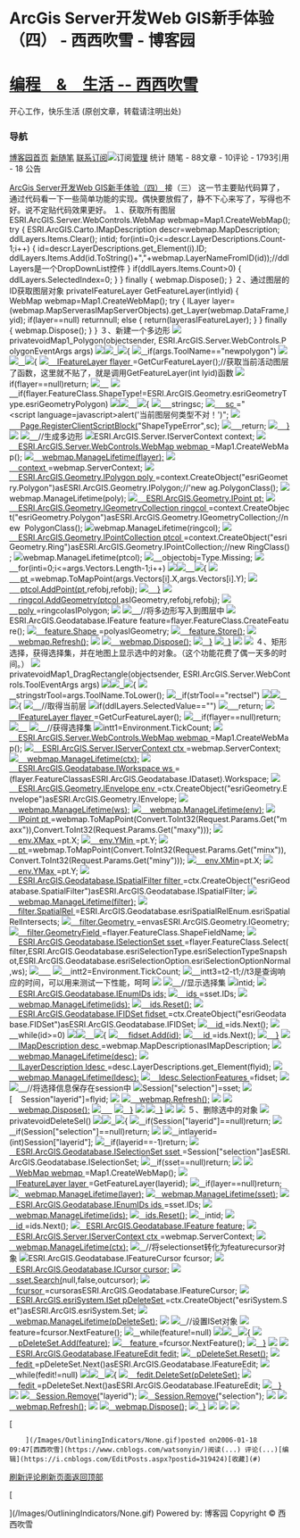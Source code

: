 
# ArcGis Server开发Web GIS新手体验（四）  - 西西吹雪 - 博客园
# [编程　&　生活      --       西西吹雪](https://www.cnblogs.com/watsonyin/)
开心工作，快乐生活  (原创文章，转载请注明出处)

### 导航
[博客园](https://www.cnblogs.com/)[首页](https://www.cnblogs.com/watsonyin/)
[新随笔](https://i.cnblogs.com/EditPosts.aspx?opt=1)
[联系](https://msg.cnblogs.com/send/%E8%A5%BF%E8%A5%BF%E5%90%B9%E9%9B%AA)[订阅](https://www.cnblogs.com/watsonyin/rss)![订阅](//www.cnblogs.com/images/xml.gif)[管理](https://i.cnblogs.com/)
统计
随笔 -		88文章 -		10评论 -		1793引用 -		18
公告

[ArcGis Server开发Web GIS新手体验（四） ](https://www.cnblogs.com/watsonyin/archive/2006/01/18/319424.html)
接（三）
这一节主要贴代码算了，通过代码看一下一些简单功能的实现。偶快要放假了，静不下心来写了，写得也不好。说不定贴代码效果更好。
１、获取所有图层
ESRI.ArcGIS.Server.WebControls.WebMap webmap=Map1.CreateWebMap();
try
{
ESRI.ArcGIS.Carto.IMapDescription descr=webmap.MapDescription;
ddlLayers.Items.Clear();
intid;
for(inti=0;i<=descr.LayerDescriptions.Count-1;i++)
{
id=descr.LayerDescriptions.get_Element(i).ID;
ddlLayers.Items.Add(id.ToString()+","+webmap.LayerNameFromID(id));//ddlLayers是一个DropDownList控件
}
if(ddlLayers.Items.Count>0)
{
ddlLayers.SelectedIndex=0;
}
}
finally
{
webmap.Dispose();
}
２、通过图层的ID获取图层对象
privateIFeatureLayer GetFeatureLayer(intlyid)
{
WebMap webmap=Map1.CreateWebMap();
try
{
ILayer layer=(webmap.MapServerasIMapServerObjects).get_Layer(webmap.DataFrame,lyid);
if(layer==null)
returnnull;
else
{
return(layerasIFeatureLayer);
}
}
finally
{
webmap.Dispose();
}
}
３、新建一个多边形
![](/Images/OutliningIndicators/None.gif)privatevoidMap1_Polygon(objectsender, ESRI.ArcGIS.Server.WebControls.PolygonEventArgs args)
![](/Images/OutliningIndicators/ExpandedBlockStart.gif)![](/Images/OutliningIndicators/ContractedBlock.gif)[  ](/Images/OutliningIndicators/ContractedBlock.gif)![](https://www.cnblogs.com/Images/dot.gif){
![](/Images/OutliningIndicators/InBlock.gif)[   ](/Images/OutliningIndicators/InBlock.gif)if(args.ToolName=="newpolygon")
![](/Images/OutliningIndicators/ExpandedSubBlockStart.gif)![](/Images/OutliningIndicators/ContractedSubBlock.gif)[   ](/Images/OutliningIndicators/ContractedSubBlock.gif)![](https://www.cnblogs.com/Images/dot.gif){
![](/Images/OutliningIndicators/InBlock.gif)[    IFeatureLayer flayer ](/Images/OutliningIndicators/InBlock.gif)=GetCurFeatureLayer();//获取当前活动图层了函数，这里就不贴了，就是调用GetFeatureLayer(int lyid)函数
![](/Images/OutliningIndicators/InBlock.gif)if(flayer==null)return;
![](/Images/OutliningIndicators/InBlock.gif)[    ](/Images/OutliningIndicators/InBlock.gif)
![](/Images/OutliningIndicators/InBlock.gif)[    ](/Images/OutliningIndicators/InBlock.gif)if(flayer.FeatureClass.ShapeType!=ESRI.ArcGIS.Geometry.esriGeometryType.esriGeometryPolygon)
![](/Images/OutliningIndicators/ExpandedSubBlockStart.gif)![](/Images/OutliningIndicators/ContractedSubBlock.gif)[    ](/Images/OutliningIndicators/ContractedSubBlock.gif)![](https://www.cnblogs.com/Images/dot.gif){
![](/Images/OutliningIndicators/InBlock.gif)[     ](/Images/OutliningIndicators/InBlock.gif)stringsc;
![](/Images/OutliningIndicators/InBlock.gif)[     sc ](/Images/OutliningIndicators/InBlock.gif)="<script language=javascript>alert('当前图层何类型不对！')</script>";
![](/Images/OutliningIndicators/InBlock.gif)[     Page.RegisterClientScriptBlock(](/Images/OutliningIndicators/InBlock.gif)"ShapeTypeError",sc);
![](/Images/OutliningIndicators/InBlock.gif)[     ](/Images/OutliningIndicators/InBlock.gif)return;
![](/Images/OutliningIndicators/ExpandedSubBlockEnd.gif)[    }](/Images/OutliningIndicators/ExpandedSubBlockEnd.gif)
![](/Images/OutliningIndicators/InBlock.gif)
![](/Images/OutliningIndicators/InBlock.gif)[    ](/Images/OutliningIndicators/InBlock.gif)//生成多边形
![](/Images/OutliningIndicators/InBlock.gif)ESRI.ArcGIS.Server.IServerContext context;
![](/Images/OutliningIndicators/InBlock.gif)[    ESRI.ArcGIS.Server.WebControls.WebMap webmap ](/Images/OutliningIndicators/InBlock.gif)=Map1.CreateWebMap();
![](/Images/OutliningIndicators/InBlock.gif)[    webmap.ManageLifetime(flayer);](/Images/OutliningIndicators/InBlock.gif)
![](/Images/OutliningIndicators/InBlock.gif)[    context ](/Images/OutliningIndicators/InBlock.gif)=webmap.ServerContext;
![](/Images/OutliningIndicators/InBlock.gif)[    ESRI.ArcGIS.Geometry.IPolygon poly ](/Images/OutliningIndicators/InBlock.gif)=context.CreateObject("esriGeometry.Polygon")asESRI.ArcGIS.Geometry.IPolygon;//'new ag.PolygonClass();
![](/Images/OutliningIndicators/InBlock.gif)webmap.ManageLifetime(poly);
![](/Images/OutliningIndicators/InBlock.gif)[    ESRI.ArcGIS.Geometry.IPoint pt;](/Images/OutliningIndicators/InBlock.gif)
![](/Images/OutliningIndicators/InBlock.gif)[    ESRI.ArcGIS.Geometry.IGeometryCollection ringcol ](/Images/OutliningIndicators/InBlock.gif)=context.CreateObject("esriGeometry.Polygon")asESRI.ArcGIS.Geometry.IGeometryCollection;//new  PolygonClass();
![](/Images/OutliningIndicators/InBlock.gif)webmap.ManageLifetime(ringcol);
![](/Images/OutliningIndicators/InBlock.gif)[    ESRI.ArcGIS.Geometry.IPointCollection ptcol ](/Images/OutliningIndicators/InBlock.gif)=context.CreateObject("esriGeometry.Ring")asESRI.ArcGIS.Geometry.IPointCollection;//new RingClass();
![](/Images/OutliningIndicators/InBlock.gif)webmap.ManageLifetime(ptcol);
![](/Images/OutliningIndicators/InBlock.gif)[    ](/Images/OutliningIndicators/InBlock.gif)objectobj=Type.Missing;
![](/Images/OutliningIndicators/InBlock.gif)[    ](/Images/OutliningIndicators/InBlock.gif)for(inti=0;i<=args.Vectors.Length-1;i++)
![](/Images/OutliningIndicators/ExpandedSubBlockStart.gif)![](/Images/OutliningIndicators/ContractedSubBlock.gif)[    ](/Images/OutliningIndicators/ContractedSubBlock.gif)![](https://www.cnblogs.com/Images/dot.gif){
![](/Images/OutliningIndicators/InBlock.gif)[     pt ](/Images/OutliningIndicators/InBlock.gif)=webmap.ToMapPoint(args.Vectors[i].X,args.Vectors[i].Y);
![](/Images/OutliningIndicators/InBlock.gif)[     ptcol.AddPoint(pt,](/Images/OutliningIndicators/InBlock.gif)refobj,refobj);
![](/Images/OutliningIndicators/ExpandedSubBlockEnd.gif)[    }](/Images/OutliningIndicators/ExpandedSubBlockEnd.gif)
![](/Images/OutliningIndicators/InBlock.gif)[    ringcol.AddGeometry(ptcol ](/Images/OutliningIndicators/InBlock.gif)asIGeometry,refobj,refobj);
![](/Images/OutliningIndicators/InBlock.gif)[    poly ](/Images/OutliningIndicators/InBlock.gif)=ringcolasIPolygon;
![](/Images/OutliningIndicators/InBlock.gif)
![](/Images/OutliningIndicators/InBlock.gif)[    ](/Images/OutliningIndicators/InBlock.gif)//将多边形写入到图层中
![](/Images/OutliningIndicators/InBlock.gif)ESRI.ArcGIS.Geodatabase.IFeature feature=flayer.FeatureClass.CreateFeature();
![](/Images/OutliningIndicators/InBlock.gif)[    feature.Shape ](/Images/OutliningIndicators/InBlock.gif)=polyasIGeometry;
![](/Images/OutliningIndicators/InBlock.gif)[    feature.Store();](/Images/OutliningIndicators/InBlock.gif)
![](/Images/OutliningIndicators/InBlock.gif)[    webmap.Refresh();](/Images/OutliningIndicators/InBlock.gif)
![](/Images/OutliningIndicators/InBlock.gif)
![](/Images/OutliningIndicators/InBlock.gif)[    webmap.Dispose();](/Images/OutliningIndicators/InBlock.gif)
![](/Images/OutliningIndicators/ExpandedSubBlockEnd.gif)[   }](/Images/OutliningIndicators/ExpandedSubBlockEnd.gif)
![](/Images/OutliningIndicators/ExpandedBlockEnd.gif)[  }](/Images/OutliningIndicators/ExpandedBlockEnd.gif)
![](/Images/OutliningIndicators/None.gif)
![](/Images/OutliningIndicators/None.gif)
[
](/Images/OutliningIndicators/None.gif)
４、矩形选择，获得选择集，并在地图上显示选中的对象。（这个功能花费了偶一天多的时间。）
![](/Images/OutliningIndicators/None.gif)privatevoidMap1_DragRectangle(objectsender, ESRI.ArcGIS.Server.WebControls.ToolEventArgs args)
![](/Images/OutliningIndicators/ExpandedBlockStart.gif)![](/Images/OutliningIndicators/ContractedBlock.gif)[  ](/Images/OutliningIndicators/ContractedBlock.gif)![](https://www.cnblogs.com/Images/dot.gif){
![](/Images/OutliningIndicators/InBlock.gif)[   ](/Images/OutliningIndicators/InBlock.gif)stringstrTool=args.ToolName.ToLower();
![](/Images/OutliningIndicators/InBlock.gif)[   ](/Images/OutliningIndicators/InBlock.gif)if(strTool=="rectsel")
![](/Images/OutliningIndicators/ExpandedSubBlockStart.gif)![](/Images/OutliningIndicators/ContractedSubBlock.gif)[   ](/Images/OutliningIndicators/ContractedSubBlock.gif)![](https://www.cnblogs.com/Images/dot.gif){
![](/Images/OutliningIndicators/InBlock.gif)[    ](/Images/OutliningIndicators/InBlock.gif)//取得当前层
![](/Images/OutliningIndicators/InBlock.gif)if(ddlLayers.SelectedValue=="")
![](/Images/OutliningIndicators/InBlock.gif)[     ](/Images/OutliningIndicators/InBlock.gif)return;
![](/Images/OutliningIndicators/InBlock.gif)[    IFeatureLayer flayer ](/Images/OutliningIndicators/InBlock.gif)=GetCurFeatureLayer();
![](/Images/OutliningIndicators/InBlock.gif)[    ](/Images/OutliningIndicators/InBlock.gif)if(flayer==null)return;
![](/Images/OutliningIndicators/InBlock.gif)[    ](/Images/OutliningIndicators/InBlock.gif)
![](/Images/OutliningIndicators/InBlock.gif)[    ](/Images/OutliningIndicators/InBlock.gif)//获得选择集
![](/Images/OutliningIndicators/InBlock.gif)intt1=Environment.TickCount;
![](/Images/OutliningIndicators/InBlock.gif)[    ESRI.ArcGIS.Server.WebControls.WebMap webmap ](/Images/OutliningIndicators/InBlock.gif)=Map1.CreateWebMap();
![](/Images/OutliningIndicators/InBlock.gif)[    ESRI.ArcGIS.Server.IServerContext ctx ](/Images/OutliningIndicators/InBlock.gif)=webmap.ServerContext;
![](/Images/OutliningIndicators/InBlock.gif)[    webmap.ManageLifetime(ctx);](/Images/OutliningIndicators/InBlock.gif)
![](/Images/OutliningIndicators/InBlock.gif)[    ESRI.ArcGIS.Geodatabase.IWorkspace ws ](/Images/OutliningIndicators/InBlock.gif)=(flayer.FeatureClassasESRI.ArcGIS.Geodatabase.IDataset).Workspace;
![](/Images/OutliningIndicators/InBlock.gif)[    ESRI.ArcGIS.Geometry.IEnvelope env ](/Images/OutliningIndicators/InBlock.gif)=ctx.CreateObject("esriGeometry.Envelope")asESRI.ArcGIS.Geometry.IEnvelope;
![](/Images/OutliningIndicators/InBlock.gif)[    webmap.ManageLifetime(ws);](/Images/OutliningIndicators/InBlock.gif)
![](/Images/OutliningIndicators/InBlock.gif)[    webmap.ManageLifetime(env);](/Images/OutliningIndicators/InBlock.gif)
![](/Images/OutliningIndicators/InBlock.gif)[    IPoint pt ](/Images/OutliningIndicators/InBlock.gif)=webmap.ToMapPoint(Convert.ToInt32(Request.Params.Get("maxx")),Convert.ToInt32(Request.Params.Get("maxy")));
![](/Images/OutliningIndicators/InBlock.gif)[    env.XMax ](/Images/OutliningIndicators/InBlock.gif)=pt.X;
![](/Images/OutliningIndicators/InBlock.gif)[    env.YMin ](/Images/OutliningIndicators/InBlock.gif)=pt.Y;
![](/Images/OutliningIndicators/InBlock.gif)[    pt ](/Images/OutliningIndicators/InBlock.gif)=webmap.ToMapPoint(Convert.ToInt32(Request.Params.Get("minx")),Convert.ToInt32(Request.Params.Get("miny")));
![](/Images/OutliningIndicators/InBlock.gif)[    env.XMin](/Images/OutliningIndicators/InBlock.gif)=pt.X;
![](/Images/OutliningIndicators/InBlock.gif)[    env.YMax ](/Images/OutliningIndicators/InBlock.gif)=pt.Y;
![](/Images/OutliningIndicators/InBlock.gif)[    ESRI.ArcGIS.Geodatabase.ISpatialFilter filter ](/Images/OutliningIndicators/InBlock.gif)=ctx.CreateObject("esriGeodatabase.SpatialFilter")asESRI.ArcGIS.Geodatabase.ISpatialFilter;
![](/Images/OutliningIndicators/InBlock.gif)[    webmap.ManageLifetime(filter);](/Images/OutliningIndicators/InBlock.gif)
![](/Images/OutliningIndicators/InBlock.gif)[    filter.SpatialRel ](/Images/OutliningIndicators/InBlock.gif)=ESRI.ArcGIS.Geodatabase.esriSpatialRelEnum.esriSpatialRelIntersects;
![](/Images/OutliningIndicators/InBlock.gif)[    filter.Geometry ](/Images/OutliningIndicators/InBlock.gif)=envasESRI.ArcGIS.Geometry.IGeometry;
![](/Images/OutliningIndicators/InBlock.gif)[    filter.GeometryField ](/Images/OutliningIndicators/InBlock.gif)=flayer.FeatureClass.ShapeFieldName;
![](/Images/OutliningIndicators/InBlock.gif)[    ESRI.ArcGIS.Geodatabase.ISelectionSet sset ](/Images/OutliningIndicators/InBlock.gif)=flayer.FeatureClass.Select(filter,ESRI.ArcGIS.Geodatabase.esriSelectionType.esriSelectionTypeSnapshot,ESRI.ArcGIS.Geodatabase.esriSelectionOption.esriSelectionOptionNormal,ws);
![](/Images/OutliningIndicators/InBlock.gif)[  　](/Images/OutliningIndicators/InBlock.gif)
![](/Images/OutliningIndicators/InBlock.gif)[    ](/Images/OutliningIndicators/InBlock.gif)intt2=Environment.TickCount;
![](/Images/OutliningIndicators/InBlock.gif)[    ](/Images/OutliningIndicators/InBlock.gif)intt3=t2-t1;//t3是查询响应的时间，可以用来测试一下性能，呵呵
![](/Images/OutliningIndicators/InBlock.gif)
![](/Images/OutliningIndicators/InBlock.gif)[    ](/Images/OutliningIndicators/InBlock.gif)//显示选择集
![](/Images/OutliningIndicators/InBlock.gif)intid;
![](/Images/OutliningIndicators/InBlock.gif)[    ESRI.ArcGIS.Geodatabase.IEnumIDs ids;](/Images/OutliningIndicators/InBlock.gif)
![](/Images/OutliningIndicators/InBlock.gif)[    ids ](/Images/OutliningIndicators/InBlock.gif)=sset.IDs;
![](/Images/OutliningIndicators/InBlock.gif)[    webmap.ManageLifetime(ids);](/Images/OutliningIndicators/InBlock.gif)
![](/Images/OutliningIndicators/InBlock.gif)[    ids.Reset();](/Images/OutliningIndicators/InBlock.gif)
![](/Images/OutliningIndicators/InBlock.gif)[    ESRI.ArcGIS.Geodatabase.IFIDSet fidset ](/Images/OutliningIndicators/InBlock.gif)=ctx.CreateObject("esriGeodatabase.FIDSet")asESRI.ArcGIS.Geodatabase.IFIDSet;
![](/Images/OutliningIndicators/InBlock.gif)[    id ](/Images/OutliningIndicators/InBlock.gif)=ids.Next();
![](/Images/OutliningIndicators/InBlock.gif)[    ](/Images/OutliningIndicators/InBlock.gif)while(id>=0)
![](/Images/OutliningIndicators/ExpandedSubBlockStart.gif)![](/Images/OutliningIndicators/ContractedSubBlock.gif)[    ](/Images/OutliningIndicators/ContractedSubBlock.gif)![](https://www.cnblogs.com/Images/dot.gif){
![](/Images/OutliningIndicators/InBlock.gif)[     fidset.Add(id);](/Images/OutliningIndicators/InBlock.gif)
![](/Images/OutliningIndicators/InBlock.gif)[     id ](/Images/OutliningIndicators/InBlock.gif)=ids.Next();
![](/Images/OutliningIndicators/ExpandedSubBlockEnd.gif)[    }](/Images/OutliningIndicators/ExpandedSubBlockEnd.gif)
![](/Images/OutliningIndicators/InBlock.gif)[    IMapDescription desc ](/Images/OutliningIndicators/InBlock.gif)=webmap.MapDescriptionasIMapDescription;
![](/Images/OutliningIndicators/InBlock.gif)[    webmap.ManageLifetime(desc);](/Images/OutliningIndicators/InBlock.gif)
![](/Images/OutliningIndicators/InBlock.gif)[    ILayerDescription ldesc ](/Images/OutliningIndicators/InBlock.gif)=desc.LayerDescriptions.get_Element(flyid);
![](/Images/OutliningIndicators/InBlock.gif)[    webmap.ManageLifetime(ldesc);](/Images/OutliningIndicators/InBlock.gif)
![](/Images/OutliningIndicators/InBlock.gif)[    ldesc.SelectionFeatures ](/Images/OutliningIndicators/InBlock.gif)=fidset;
![](/Images/OutliningIndicators/InBlock.gif)
![](/Images/OutliningIndicators/InBlock.gif)[    ](/Images/OutliningIndicators/InBlock.gif)//将选择信息保存在session中
![](/Images/OutliningIndicators/InBlock.gif)Session["selection"]=sset;
![](/Images/OutliningIndicators/InBlock.gif)[    Session[](/Images/OutliningIndicators/InBlock.gif)"layerid"]=flyid;
![](/Images/OutliningIndicators/InBlock.gif)
![](/Images/OutliningIndicators/InBlock.gif)[    webmap.Refresh();](/Images/OutliningIndicators/InBlock.gif)
![](/Images/OutliningIndicators/InBlock.gif)
![](/Images/OutliningIndicators/InBlock.gif)[    webmap.Dispose();](/Images/OutliningIndicators/InBlock.gif)
![](/Images/OutliningIndicators/InBlock.gif)[     ](/Images/OutliningIndicators/InBlock.gif)
![](/Images/OutliningIndicators/ExpandedSubBlockEnd.gif)[   }](/Images/OutliningIndicators/ExpandedSubBlockEnd.gif)
![](/Images/OutliningIndicators/InBlock.gif)
![](/Images/OutliningIndicators/ExpandedBlockEnd.gif)[  }](/Images/OutliningIndicators/ExpandedBlockEnd.gif)
![](/Images/OutliningIndicators/None.gif)
![](/Images/OutliningIndicators/None.gif)
[
](/Images/OutliningIndicators/None.gif)
５、删除选中的对象
![](/Images/OutliningIndicators/None.gif)privatevoidDeleteSel()
![](/Images/OutliningIndicators/ExpandedBlockStart.gif)![](/Images/OutliningIndicators/ContractedBlock.gif)[  ](/Images/OutliningIndicators/ContractedBlock.gif)![](https://www.cnblogs.com/Images/dot.gif){
![](/Images/OutliningIndicators/InBlock.gif)[   ](/Images/OutliningIndicators/InBlock.gif)if(Session["layerid"]==null)return;
![](/Images/OutliningIndicators/InBlock.gif)[   ](/Images/OutliningIndicators/InBlock.gif)if(Session["selection"]==null)return;
![](/Images/OutliningIndicators/InBlock.gif)
![](/Images/OutliningIndicators/InBlock.gif)[   ](/Images/OutliningIndicators/InBlock.gif)intlayerid=(int)Session["layerid"];
![](/Images/OutliningIndicators/InBlock.gif)[   ](/Images/OutliningIndicators/InBlock.gif)if(layerid==-1)return;
![](/Images/OutliningIndicators/InBlock.gif)[   ESRI.ArcGIS.Geodatabase.ISelectionSet sset ](/Images/OutliningIndicators/InBlock.gif)=Session["selection"]asESRI.ArcGIS.Geodatabase.ISelectionSet;
![](/Images/OutliningIndicators/InBlock.gif)[   ](/Images/OutliningIndicators/InBlock.gif)if(sset==null)return;
![](/Images/OutliningIndicators/InBlock.gif)
![](/Images/OutliningIndicators/InBlock.gif)[   WebMap webmap ](/Images/OutliningIndicators/InBlock.gif)=Map1.CreateWebMap();
![](/Images/OutliningIndicators/InBlock.gif)[   IFeatureLayer layer ](/Images/OutliningIndicators/InBlock.gif)=GetFeatureLayer(layerid);
![](/Images/OutliningIndicators/InBlock.gif)[   ](/Images/OutliningIndicators/InBlock.gif)if(layer==null)return;
![](/Images/OutliningIndicators/InBlock.gif)[   webmap.ManageLifetime(layer);](/Images/OutliningIndicators/InBlock.gif)
![](/Images/OutliningIndicators/InBlock.gif)[   webmap.ManageLifetime(sset);](/Images/OutliningIndicators/InBlock.gif)
![](/Images/OutliningIndicators/InBlock.gif)[   ESRI.ArcGIS.Geodatabase.IEnumIDs ids ](/Images/OutliningIndicators/InBlock.gif)=sset.IDs;
![](/Images/OutliningIndicators/InBlock.gif)[   webmap.ManageLifetime(ids);](/Images/OutliningIndicators/InBlock.gif)
![](/Images/OutliningIndicators/InBlock.gif)[   ids.Reset();](/Images/OutliningIndicators/InBlock.gif)
![](/Images/OutliningIndicators/InBlock.gif)[   ](/Images/OutliningIndicators/InBlock.gif)intid;
![](/Images/OutliningIndicators/InBlock.gif)[   id ](/Images/OutliningIndicators/InBlock.gif)=ids.Next();
![](/Images/OutliningIndicators/InBlock.gif)[   ESRI.ArcGIS.Geodatabase.IFeature feature;](/Images/OutliningIndicators/InBlock.gif)
![](/Images/OutliningIndicators/InBlock.gif)[   ESRI.ArcGIS.Server.IServerContext ctx ](/Images/OutliningIndicators/InBlock.gif)=webmap.ServerContext;
![](/Images/OutliningIndicators/InBlock.gif)[   webmap.ManageLifetime(ctx);](/Images/OutliningIndicators/InBlock.gif)
![](/Images/OutliningIndicators/InBlock.gif)[   ](/Images/OutliningIndicators/InBlock.gif)//将selectionset转化为featurecursor对象
![](/Images/OutliningIndicators/InBlock.gif)ESRI.ArcGIS.Geodatabase.IFeatureCursor fcursor;
![](/Images/OutliningIndicators/InBlock.gif)[   ESRI.ArcGIS.Geodatabase.ICursor cursor;](/Images/OutliningIndicators/InBlock.gif)
![](/Images/OutliningIndicators/InBlock.gif)[   sset.Search(](/Images/OutliningIndicators/InBlock.gif)null,false,outcursor);
![](/Images/OutliningIndicators/InBlock.gif)[   fcursor ](/Images/OutliningIndicators/InBlock.gif)=cursorasESRI.ArcGIS.Geodatabase.IFeatureCursor;
![](/Images/OutliningIndicators/InBlock.gif)[   ESRI.ArcGIS.esriSystem.ISet pDeleteSet ](/Images/OutliningIndicators/InBlock.gif)=ctx.CreateObject("esriSystem.Set")asESRI.ArcGIS.esriSystem.Set;
![](/Images/OutliningIndicators/InBlock.gif)[   webmap.ManageLifetime(pDeleteSet);](/Images/OutliningIndicators/InBlock.gif)
![](/Images/OutliningIndicators/InBlock.gif)
![](/Images/OutliningIndicators/InBlock.gif)[   ](/Images/OutliningIndicators/InBlock.gif)//设置ISet对象
![](/Images/OutliningIndicators/InBlock.gif)feature=fcursor.NextFeature();
![](/Images/OutliningIndicators/InBlock.gif)[   ](/Images/OutliningIndicators/InBlock.gif)while(feature!=null)
![](/Images/OutliningIndicators/ExpandedSubBlockStart.gif)![](/Images/OutliningIndicators/ContractedSubBlock.gif)[   ](/Images/OutliningIndicators/ContractedSubBlock.gif)![](https://www.cnblogs.com/Images/dot.gif){
![](/Images/OutliningIndicators/InBlock.gif)[    pDeleteSet.Add(feature);](/Images/OutliningIndicators/InBlock.gif)
![](/Images/OutliningIndicators/InBlock.gif)[    feature ](/Images/OutliningIndicators/InBlock.gif)=fcursor.NextFeature();
![](/Images/OutliningIndicators/ExpandedSubBlockEnd.gif)[   }](/Images/OutliningIndicators/ExpandedSubBlockEnd.gif)
![](/Images/OutliningIndicators/InBlock.gif)
![](/Images/OutliningIndicators/InBlock.gif)[   ESRI.ArcGIS.Geodatabase.IFeatureEdit fedit;](/Images/OutliningIndicators/InBlock.gif)
![](/Images/OutliningIndicators/InBlock.gif)[   pDeleteSet.Reset();](/Images/OutliningIndicators/InBlock.gif)
![](/Images/OutliningIndicators/InBlock.gif)[   fedit ](/Images/OutliningIndicators/InBlock.gif)=pDeleteSet.Next()asESRI.ArcGIS.Geodatabase.IFeatureEdit;
![](/Images/OutliningIndicators/InBlock.gif)[   ](/Images/OutliningIndicators/InBlock.gif)while(fedit!=null)
![](/Images/OutliningIndicators/ExpandedSubBlockStart.gif)![](/Images/OutliningIndicators/ContractedSubBlock.gif)[   ](/Images/OutliningIndicators/ContractedSubBlock.gif)![](https://www.cnblogs.com/Images/dot.gif){
![](/Images/OutliningIndicators/InBlock.gif)[    fedit.DeleteSet(pDeleteSet);](/Images/OutliningIndicators/InBlock.gif)
![](/Images/OutliningIndicators/InBlock.gif)[    fedit ](/Images/OutliningIndicators/InBlock.gif)=pDeleteSet.Next()asESRI.ArcGIS.Geodatabase.IFeatureEdit;
![](/Images/OutliningIndicators/ExpandedSubBlockEnd.gif)[   }](/Images/OutliningIndicators/ExpandedSubBlockEnd.gif)
![](/Images/OutliningIndicators/InBlock.gif)
![](/Images/OutliningIndicators/InBlock.gif)[   Session.Remove(](/Images/OutliningIndicators/InBlock.gif)"layerid");
![](/Images/OutliningIndicators/InBlock.gif)[   Session.Remove(](/Images/OutliningIndicators/InBlock.gif)"selection");
![](/Images/OutliningIndicators/InBlock.gif)
![](/Images/OutliningIndicators/InBlock.gif)[   webmap.Refresh();](/Images/OutliningIndicators/InBlock.gif)
![](/Images/OutliningIndicators/InBlock.gif)
![](/Images/OutliningIndicators/InBlock.gif)[   webmap.Dispose();](/Images/OutliningIndicators/InBlock.gif)
![](/Images/OutliningIndicators/ExpandedBlockEnd.gif)[  }](/Images/OutliningIndicators/ExpandedBlockEnd.gif)
![](/Images/OutliningIndicators/None.gif)
![](/Images/OutliningIndicators/None.gif)
![](/Images/OutliningIndicators/None.gif)
[
](/Images/OutliningIndicators/None.gif)

[
](/Images/OutliningIndicators/None.gif)
[
](/Images/OutliningIndicators/None.gif)


[

		](/Images/OutliningIndicators/None.gif)posted on2006-01-18 09:47[西西吹雪](https://www.cnblogs.com/watsonyin/)阅读(...) 评论(...)[编辑](https://i.cnblogs.com/EditPosts.aspx?postid=319424)[收藏](#)
[
	](/Images/OutliningIndicators/None.gif)

[
](/Images/OutliningIndicators/None.gif)
[刷新评论](javascript:void(0);)[刷新页面](#)[返回顶部](#top)






[
    
](/Images/OutliningIndicators/None.gif)
Powered by:
博客园
Copyright © 西西吹雪
[
](/Images/OutliningIndicators/InBlock.gif)